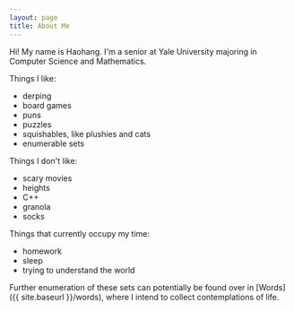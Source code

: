 ```yaml
---
layout: page
title: About Me
---
```


Hi! My name is Haohang. I'm a senior at Yale University majoring in Computer Science and Mathematics. 

Things I like:

- derping
- board games
- puns
- puzzles
- squishables, like plushies and cats
- enumerable sets 

Things I don't like:

- scary movies
- heights
- C++
- granola
- socks

Things that currently occupy my time:

- homework
- sleep
- trying to understand the world

Further enumeration of these sets can potentially be found over in [Words]({{ site.baseurl }}/words), where I intend to collect contemplations of life.
